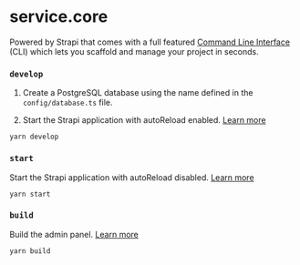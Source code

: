 # service.core

Powered by Strapi that comes with a full featured [Command Line Interface](https://docs.strapi.io/developer-docs/latest/developer-resources/cli/CLI.html) (CLI) which lets you scaffold and manage your project in seconds.

### `develop`

1. Create a PostgreSQL database using the name defined in the `config/database.ts` file.

2. Start the Strapi application with autoReload enabled. [Learn more](https://docs.strapi.io/developer-docs/latest/developer-resources/cli/CLI.html#strapi-develop)

```
yarn develop
```

### `start`

Start the Strapi application with autoReload disabled. [Learn more](https://docs.strapi.io/developer-docs/latest/developer-resources/cli/CLI.html#strapi-start)

```
yarn start
```

### `build`

Build the admin panel. [Learn more](https://docs.strapi.io/developer-docs/latest/developer-resources/cli/CLI.html#strapi-build)

```
yarn build
```
